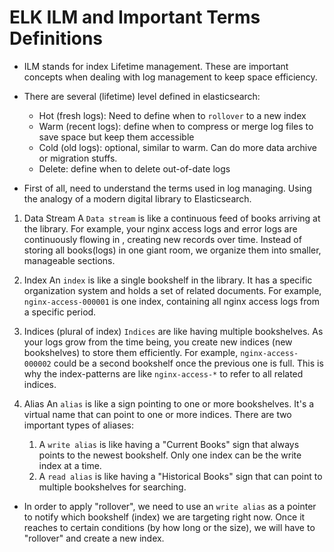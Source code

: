 # ELK ILM and Important Terms Definitions

- ILM stands for index Lifetime management. These are important concepts when dealing with log management to keep space efficiency.

- There are several (lifetime) level defined in elasticsearch:
    - Hot (fresh logs): Need to define when to `rollover` to a new index
    - Warm (recent logs): define when to compress or merge log files to save space but keep them accessible
    - Cold (old logs): optional, similar to warm. Can do more data archive or migration stuffs.
    - Delete: define when to delete out-of-date logs
- First of all, need to understand the terms used in log managing. Using the analogy of a modern digital library to Elasticsearch.

1. Data Stream
A `Data stream` is like a continuous feed of books arriving at the library. 
For example, your nginx access logs and error logs are continuously flowing in , creating new records over time. Instead of storing all books(logs) in one giant room, we organize them into smaller, manageable sections.

2. Index
An `index` is like a single bookshelf in the library. It has a specific organization system and holds a set of related documents.
For example, `nginx-access-000001` is one index, containing all nginx access logs from a specific period.

3. Indices (plural of index)
`Indices` are like having multiple bookshelves. As your logs grow from the time being, you create new indices (new bookshelves) to store them efficiently.
For example, `nginx-access-000002` could be a second bookshelf once the previous one is full.
This is why the index-patterns are like `nginx-access-*` to refer to all related indices.

4. Alias
An `alias` is like a sign pointing to one or more bookshelves. It's a virtual name that can point to one or more indices. There are two important types of aliases:
    1. A `write alias` is like having a "Current Books" sign that always points to the newest bookshelf. Only one index can be the write index at a time.
    2. A `read alias` is like having a "Historical Books" sign that can point to multiple bookshelves for searching.

- In order to apply "rollover", we need to use an `write alias` as a pointer to notify which bookshelf (index) we are targeting right now. Once it reaches to certain conditions (by how long or the size), we will have to "rollover" and create a new index.
